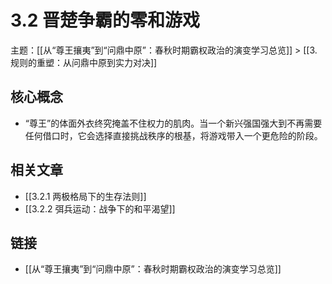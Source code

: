 # 3.2 晋楚争霸的零和游戏

主题：[[从“尊王攘夷”到“问鼎中原”：春秋时期霸权政治的演变学习总览]] > [[3. 规则的重塑：从问鼎中原到实力对决]]

## 核心概念

- “尊王”的体面外衣终究掩盖不住权力的肌肉。当一个新兴强国强大到不再需要任何借口时，它会选择直接挑战秩序的根基，将游戏带入一个更危险的阶段。

## 相关文章

- [[3.2.1 两极格局下的生存法则]]
- [[3.2.2 弭兵运动：战争下的和平渴望]]

## 链接

- [[从“尊王攘夷”到“问鼎中原”：春秋时期霸权政治的演变学习总览]]
